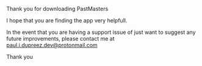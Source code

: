 Thank you for downloading PastMasters

I hope that you are finding the app very helpfull.

In the event that you are having a support issue of just want to suggest any future improvements, please contact me at paul.i.dupreez.dev@protonmail.com

Thank you

